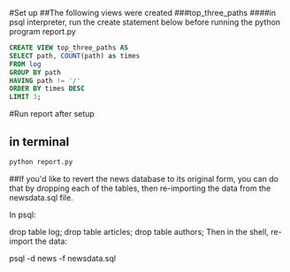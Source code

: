 #Set up
##The following views were created
###top_three_paths
####in psql interpreter, run the create statement below before running the python program report.py
```sql
CREATE VIEW top_three_paths AS
SELECT path, COUNT(path) as times
FROM log
GROUP BY path
HAVING path != '/'
ORDER BY times DESC
LIMIT 3;
```

#Run report after setup
## in terminal
```python
python report.py
```

##If you'd like to revert the news database to its original form, you can do that by dropping each of the tables, then re-importing the data from the newsdata.sql file.

In psql:

drop table log;
drop table articles;
drop table authors;
Then in the shell, re-import the data:

psql -d news -f newsdata.sql